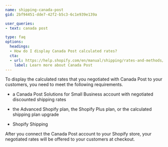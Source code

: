 ```yaml
---
name: shipping-canada-post
gid: 2bf94451-dde7-42f2-b5c3-6c1e939e139a

user_queries:
- text: canada post 

type: faq
options:
  headings:
  - How do I display Canada Post calculated rates?
  cta:
  - url: https://help.shopify.com/en/manual/shipping/rates-and-methods/custom-calculated-rates/canada-post
    label: Learn more about Canada Post
---
```

To display the calculated rates that you negotiated with Canada Post to your customers, you need to meet the following requirements.

* a Canada Post Solutions for Small Business account with negotiated discounted shipping rates

* the Advanced Shopify plan, the Shopify Plus plan, or the calculated shipping plan upgrade

*  Shopify Shipping

After you connect the Canada Post account to your Shopify store, your negotiated rates will be offered to your customers at checkout.
